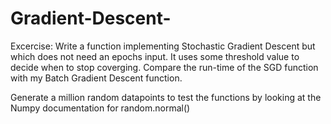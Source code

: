 # Gradient-Descent-

Excercise: Write a function implementing Stochastic Gradient Descent but which does not need an epochs input. It uses some threshold value to decide when to stop coverging. Compare the run-time of the SGD function with my Batch Gradient Descent function.

Generate a million random datapoints to test the functions by looking at the Numpy documentation for random.normal()
